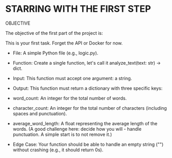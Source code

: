 # STARRING WITH THE FIRST STEP

OBJECTIVE

The objective of the first part of the project is:

This is your first task. Forget the API or Docker for now.

- File: A simple Python file (e.g., logic.py).

- Function: Create a single function, let's call it analyze_text(text: str) -> dict.

- Input: This function must accept one argument: a string.

- Output: This function must return a dictionary with three specific keys:

- word_count: An integer for the total number of words.

- character_count: An integer for the total number of characters (including spaces and punctuation).

- average_word_length: A float representing the average length of the words. (A good challenge here: decide how you will - handle punctuation. A simple start is to not remove it.)

- Edge Case: Your function should be able to handle an empty string ("") without crashing (e.g., it should return 0s).